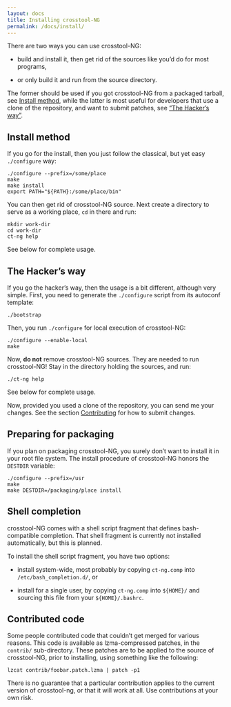 ```yaml
---
layout: docs
title: Installing crosstool-NG
permalink: /docs/install/
---
```


There are two ways you can use crosstool-NG:

-   build and install it, then get rid of the sources like you’d do for
    most programs,

-   or only build it and run from the source directory.

The former should be used if you got crosstool-NG from a packaged tarball,
see [Install method](#install-method), while the latter is most useful for
developers that use a clone of the repository, and want to submit patches,
see [“The Hacker’s way”](#hackers-way).

Install method <a name="install-method"></a>
--------------

If you go for the install, then you just follow the classical, but yet easy
`./configure` way:

    ./configure --prefix=/some/place
    make
    make install
    export PATH="${PATH}:/some/place/bin"

You can then get rid of crosstool-NG source. Next create a directory to serve
as a working place, `cd` in there and run:

    mkdir work-dir
    cd work-dir
    ct-ng help

See below for complete usage.

The Hacker’s way <a name="hackers-way"></a>
----------------

If you go the hacker’s way, then the usage is a bit different, although very
simple. First, you need to generate the `./configure` script from its
autoconf template:

    ./bootstrap

Then, you run `./configure` for local execution of crosstool-NG:

    ./configure --enable-local
    make

Now, **do not** remove crosstool-NG sources. They are needed to run
crosstool-NG! Stay in the directory holding the sources, and run:

    ./ct-ng help

See below for complete usage.

Now, provided you used a clone of the repository, you can send me your
changes. See the section [Contributing](/docs/contribute/) for how to submit
changes.

Preparing for packaging <a name="package-prep"></a>
-----------------------

If you plan on packaging crosstool-NG, you surely don’t want to install it
in your root file system. The install procedure of crosstool-NG honors the
`DESTDIR` variable:

    ./configure --prefix=/usr
    make
    make DESTDIR=/packaging/place install

Shell completion <a name="shell-completion"></a>
----------------

crosstool-NG comes with a shell script fragment that defines bash-compatible
completion. That shell fragment is currently not installed automatically,
but this is planned.

To install the shell script fragment, you have two options:

-   install system-wide, most probably by copying `ct-ng.comp` into
    `/etc/bash_completion.d/`, or

-   install for a single user, by copying `ct-ng.comp` into `${HOME}/`
    and sourcing this file from your `${HOME}/.bashrc`.

Contributed code <a name="contributed-code"></a>
----------------

Some people contributed code that couldn’t get merged for various reasons.
This code is available as lzma-compressed patches, in the `contrib/`
sub-directory. These patches are to be applied to the source of crosstool-NG,
prior to installing, using something like the following:

    lzcat contrib/foobar.patch.lzma | patch -p1

There is no guarantee that a particular contribution applies to the current
version of crosstool-ng, or that it will work at all. Use contributions at
your own risk.
